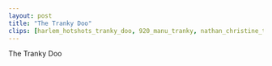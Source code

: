 ```yaml
---
layout: post
title: "The Tranky Doo"
clips: [harlem_hotshots_tranky_doo, 920_manu_tranky, nathan_christine_tranky, ilhc2010_hat_trick_tranky]
---
```


The Tranky Doo